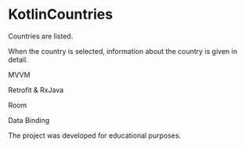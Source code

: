 # KotlinCountries

Countries are listed. 

When the country is selected, information about the country is given in detail. 

MVVM

Retrofit & RxJava

Room

Data Binding

The project was developed for educational purposes.
